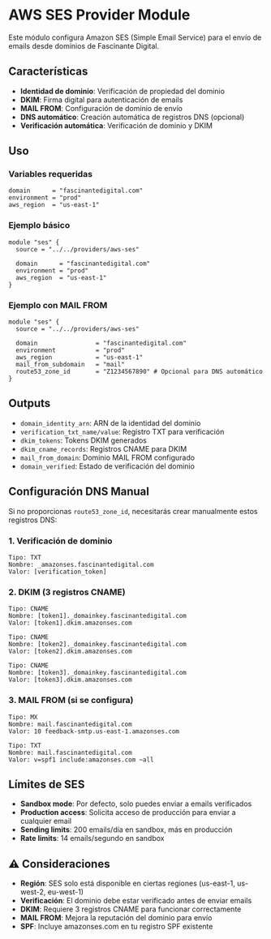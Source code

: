 # AWS SES Provider Module

Este módulo configura Amazon SES (Simple Email Service) para el envío de emails desde dominios de Fascinante Digital.

## Características

- **Identidad de dominio**: Verificación de propiedad del dominio
- **DKIM**: Firma digital para autenticación de emails
- **MAIL FROM**: Configuración de dominio de envío
- **DNS automático**: Creación automática de registros DNS (opcional)
- **Verificación automática**: Verificación de dominio y DKIM

## Uso

### Variables requeridas

```hcl
domain      = "fascinantedigital.com"
environment = "prod"
aws_region  = "us-east-1"
```

### Ejemplo básico

```hcl
module "ses" {
  source = "../../providers/aws-ses"

  domain      = "fascinantedigital.com"
  environment = "prod"
  aws_region  = "us-east-1"
}
```

### Ejemplo con MAIL FROM

```hcl
module "ses" {
  source = "../../providers/aws-ses"

  domain                = "fascinantedigital.com"
  environment           = "prod"
  aws_region            = "us-east-1"
  mail_from_subdomain   = "mail"
  route53_zone_id       = "Z1234567890" # Opcional para DNS automático
}
```

## Outputs

- `domain_identity_arn`: ARN de la identidad del dominio
- `verification_txt_name/value`: Registro TXT para verificación
- `dkim_tokens`: Tokens DKIM generados
- `dkim_cname_records`: Registros CNAME para DKIM
- `mail_from_domain`: Dominio MAIL FROM configurado
- `domain_verified`: Estado de verificación del dominio

## Configuración DNS Manual

Si no proporcionas `route53_zone_id`, necesitarás crear manualmente estos registros DNS:

### 1. Verificación de dominio

```
Tipo: TXT
Nombre: _amazonses.fascinantedigital.com
Valor: [verification_token]
```

### 2. DKIM (3 registros CNAME)

```
Tipo: CNAME
Nombre: [token1]._domainkey.fascinantedigital.com
Valor: [token1].dkim.amazonses.com

Tipo: CNAME
Nombre: [token2]._domainkey.fascinantedigital.com
Valor: [token2].dkim.amazonses.com

Tipo: CNAME
Nombre: [token3]._domainkey.fascinantedigital.com
Valor: [token3].dkim.amazonses.com
```

### 3. MAIL FROM (si se configura)

```
Tipo: MX
Nombre: mail.fascinantedigital.com
Valor: 10 feedback-smtp.us-east-1.amazonses.com

Tipo: TXT
Nombre: mail.fascinantedigital.com
Valor: v=spf1 include:amazonses.com ~all
```

## Límites de SES

- **Sandbox mode**: Por defecto, solo puedes enviar a emails verificados
- **Production access**: Solicita acceso de producción para enviar a cualquier email
- **Sending limits**: 200 emails/día en sandbox, más en producción
- **Rate limits**: 14 emails/segundo en sandbox

## ⚠️ Consideraciones

- **Región**: SES solo está disponible en ciertas regiones (us-east-1, us-west-2, eu-west-1)
- **Verificación**: El dominio debe estar verificado antes de enviar emails
- **DKIM**: Requiere 3 registros CNAME para funcionar correctamente
- **MAIL FROM**: Mejora la reputación del dominio para envío
- **SPF**: Incluye amazonses.com en tu registro SPF existente
